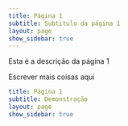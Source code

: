 ```yaml
---
title: Página 1
subtitle: Subtitulo da página 1
layout: page
show_sidebar: true
---
```


Esta é a descrição da página 1

Escrever mais coisas aqui

```yml
title: Página 1
subtitle: Demonstração
layout: page
show_sidebar: true
```